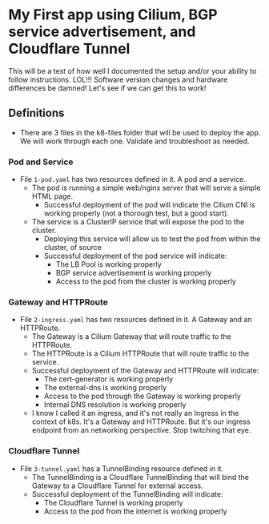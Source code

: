 # My First app using Cilium, BGP service advertisement, and Cloudflare Tunnel

This will be a test of how well I documented the setup and/or your ability to follow instructions.  LOL!!!  Software version changes and hardware differences be damned!  Let's see if we can get this to work!

## Definitions

- There are 3 files in the k8-files folder that will be used to deploy the app.  We will work through each one.  Validate and troubleshoot as needed.

### Pod and Service

- File `1-pod.yaml` has two resources defined in it.  A pod and a service. 
  - The pod is running a simple web/nginx server that will serve a simple HTML page.
    - Successful deployment of the pod will indicate the Cilium CNI is working properly (not a thorough test, but a good start).
  - The service is a ClusterIP service that will expose the pod to the cluster.
    - Deploying this service will allow us to test the pod from within the cluster, of source
    - Successful deployment of the pod service will indicate:
      - The LB Pool is working properly
      - BGP service advertisement is working properly
      - Access to the pod from the cluster is working properly

### Gateway and HTTPRoute

- File `2-ingress.yaml` has two resources defined in it.  A Gateway and an HTTPRoute.
  - The Gateway is a Cilium Gateway that will route traffic to the HTTPRoute.
  - The HTTPRoute is a Cilium HTTPRoute that will route traffic to the service.
  - Successful deployment of the Gateway and HTTPRoute will indicate:
    - The cert-generator is working properly
    - The external-dns is working properly
    - Access to the pod through the Gateway is working properly
    - Internal DNS resolution is working properly
  - I know I called it an ingress, and it's not really an Ingress in the context of k8s.  It's a Gateway and HTTPRoute.  But it's our ingress endpoint from an networking perspective.  Stop twitching that eye.

### Cloudflare Tunnel
- File `3-tunnel.yaml` has a TunnelBinding resource defined in it.
  - The TunnelBinding is a Cloudflare TunnelBinding that will bind the Gateway to a Cloudflare Tunnel for external access.
  - Successful deployment of the TunnelBinding will indicate:
    - The Cloudflare Tunnel is working properly
    - Access to the pod from the internet is working properly